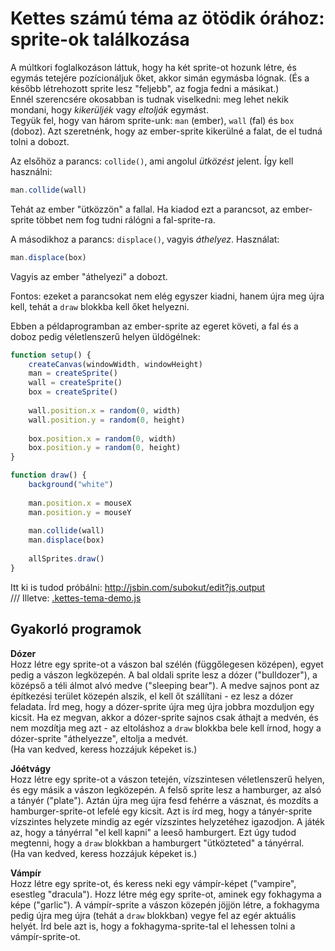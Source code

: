 # Kettes számú téma az ötödik órához: sprite-ok találkozása

A múltkori foglalkozáson láttuk, hogy ha két sprite-ot hozunk létre, és egymás tetejére pozícionáljuk őket, akkor simán egymásba lógnak. (És a később létrehozott sprite lesz "feljebb", az fogja fedni a másikat.)  
Ennél szerencsére okosabban is tudnak viselkedni: meg lehet nekik mondani, hogy _kikerüljék_ vagy _eltolják_ egymást.  
Tegyük fel, hogy van három sprite-unk: `man` (ember), `wall` (fal) és `box` (doboz). Azt szeretnénk, hogy az ember-sprite kikerülné a falat, de el tudná tolni a dobozt.  

Az elsőhöz a parancs: `collide()`, ami angolul _ütközést_ jelent. Így kell használni:  
```JavaScript
man.collide(wall)
```
Tehát az ember "ütközzön" a fallal. Ha kiadod ezt a parancsot, az ember-sprite többet nem fog tudni rálógni a fal-sprite-ra.  

A másodikhoz a parancs: `displace()`, vagyis _áthelyez_. Használat:  
```JavaScript
man.displace(box)
```
Vagyis az ember "áthelyezi" a dobozt.  

Fontos: ezeket a parancsokat nem elég egyszer kiadni, hanem újra meg újra kell, tehát a `draw` blokkba kell őket helyezni.  

Ebben a példaprogramban az ember-sprite az egeret követi, a fal és a doboz pedig véletlenszerű helyen üldögélnek:    
```JavaScript
function setup() {
    createCanvas(windowWidth, windowHeight)
    man = createSprite()
    wall = createSprite()
    box = createSprite()
    
    wall.position.x = random(0, width)
    wall.position.y = random(0, height)
    
    box.position.x = random(0, width)
    box.position.y = random(0, height)
}

function draw() {
    background("white")
    
    man.position.x = mouseX
    man.position.y = mouseY
    
    man.collide(wall)
    man.displace(box)
    
    allSprites.draw()
}
```

Itt ki is tudod próbálni: http://jsbin.com/subokut/edit?js,output  
/// Illetve: [.kettes-tema-demo.js](.kettes-tema-demo.js)  

## Gyakorló programok

__Dózer__  
Hozz létre egy sprite-ot a vászon bal szélén (függőlegesen középen), egyet pedig a vászon legközepén. A bal oldali sprite lesz a dózer ("bulldozer"), a középső a téli álmot alvó medve ("sleeping bear"). A medve sajnos pont az építkezési terület közepén alszik, el kell őt szállítani - ez lesz a dózer feladata. Írd meg, hogy a dózer-sprite újra meg újra jobbra mozduljon egy kicsit. Ha ez megvan, akkor a dózer-sprite sajnos csak áthajt a medvén, és nem mozdítja meg azt - az eltoláshoz a `draw` blokkba bele kell írnod, hogy a dózer-sprite "áthelyezze", eltolja a medvét.    
(Ha van kedved, keress hozzájuk képeket is.)    

__Jóétvágy__  
Hozz létre egy sprite-ot a vászon tetején, vízszintesen véletlenszerű helyen, és egy másik a vászon legközepén. A felső sprite lesz a hamburger, az alsó a tányér ("plate"). Aztán újra meg újra fesd fehérre a vásznat, és mozdíts a hamburger-sprite-ot lefelé egy kicsit. Azt is írd meg, hogy a tányér-sprite vízszintes helyzete mindig az egér vízszintes helyzetéhez igazodjon. A játék az, hogy a tányérral "el kell kapni" a leeső hamburgert. Ezt úgy tudod megtenni, hogy a `draw` blokkban a hamburgert "ütközteted" a tányérral.  
(Ha van kedved, keress hozzájuk képeket is.)  

__Vámpír__  
Hozz létre egy sprite-ot, és keress neki egy vámpír-képet ("vampire", esestleg "dracula"). Hozz létre még egy sprite-ot, aminek egy fokhagyma a képe ("garlic"). A vámpír-sprite a vászon közepén jöjjön létre, a fokhagyma pedig újra meg újra (tehát a `draw` blokkban) vegye fel az egér aktuális helyét. Írd bele azt is, hogy a fokhagyma-sprite-tal el lehessen tolni a vámpír-sprite-ot.   
